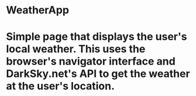 # WeatherApp

# Simple page that displays the user's local weather. This uses the browser's navigator interface and DarkSky.net's API to get the weather at the user's location.
